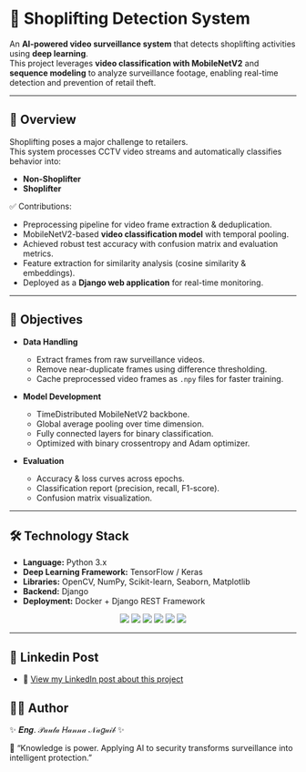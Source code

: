 # 🛒 Shoplifting Detection System 

An **AI-powered video surveillance system** that detects shoplifting activities using **deep learning**.  
This project leverages **video classification with MobileNetV2** and **sequence modeling** to analyze surveillance footage, enabling real-time detection and prevention of retail theft.  

---

## 📖 Overview  

Shoplifting poses a major challenge to retailers.  
This system processes CCTV video streams and automatically classifies behavior into:  

- **Non-Shoplifter**  
- **Shoplifter**  

✅ Contributions:  
- Preprocessing pipeline for video frame extraction & deduplication.  
- MobileNetV2-based **video classification model** with temporal pooling.  
- Achieved robust test accuracy with confusion matrix and evaluation metrics.  
- Feature extraction for similarity analysis (cosine similarity & embeddings).  
- Deployed as a **Django web application** for real-time monitoring.  

---

## 🎯 Objectives  

- **Data Handling**  
  - Extract frames from raw surveillance videos.  
  - Remove near-duplicate frames using difference thresholding.  
  - Cache preprocessed video frames as `.npy` files for faster training.  

- **Model Development**  
  - TimeDistributed MobileNetV2 backbone.  
  - Global average pooling over time dimension.  
  - Fully connected layers for binary classification.  
  - Optimized with binary crossentropy and Adam optimizer.  

- **Evaluation**  
  - Accuracy & loss curves across epochs.  
  - Classification report (precision, recall, F1-score).  
  - Confusion matrix visualization.  

---

## 🛠️ Technology Stack  

- **Language:** Python 3.x  
- **Deep Learning Framework:** TensorFlow / Keras  
- **Libraries:** OpenCV, NumPy, Scikit-learn, Seaborn, Matplotlib  
- **Backend:** Django  
- **Deployment:** Docker + Django REST Framework  

<p align="center">
  <img src="https://img.shields.io/badge/Python-3776AB?style=for-the-badge&logo=python&logoColor=white"/>
  <img src="https://img.shields.io/badge/TensorFlow-FF6F00?style=for-the-badge&logo=tensorflow&logoColor=white"/>
  <img src="https://img.shields.io/badge/Keras-D00000?style=for-the-badge&logo=keras&logoColor=white"/>
  <img src="https://img.shields.io/badge/OpenCV-5C3EE8?style=for-the-badge&logo=opencv&logoColor=white"/>
  <img src="https://img.shields.io/badge/Django-092E20?style=for-the-badge&logo=django&logoColor=white"/>
  <img src="https://img.shields.io/badge/Docker-2496ED?style=for-the-badge&logo=docker&logoColor=white"/>
</p>  

---
## 🔗 Linkedin Post  
- 📢 [View my LinkedIn post about this project](https://www.linkedin.com/posts/paula-hanna-naguib_shoplifting-detection-project-ai-123456789)

## 👨‍💻 Author

✨ 𝑬𝒏𝒈. 𝒫𝒶𝓊𝓁𝒶 𝐻𝒶𝓃𝓃𝒶 𝒩𝒶𝑔𝓊𝒾𝒷 ✨

📌 “Knowledge is power. Applying AI to security transforms surveillance into intelligent protection.”  

